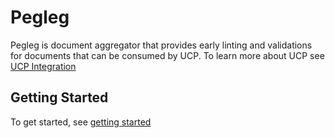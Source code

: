 # Pegleg

Pegleg is document aggregator that provides early linting and validations for
documents that can be consumed by UCP. To learn more about UCP see [UCP Integration](https://github.com/att-comdev/ucp-integration)

## Getting Started
To get started, see [getting started](https://pegleg.readthedocs.io/en/latest/getting_started.html)

